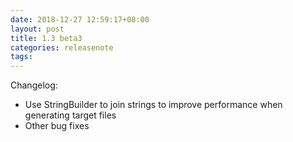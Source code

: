 ```yaml
---
date: 2018-12-27 12:59:17+08:00
layout: post
title: 1.3 beta3
categories: releasenote
tags: 
---
```


Changelog:

* Use StringBuilder to join strings to improve performance when generating target files
* Other bug fixes
